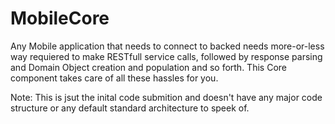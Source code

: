 # MobileCore
Any Mobile application that needs to connect to backed needs more-or-less way requiered to make RESTfull service calls, followed by response parsing and Domain Object creation and population and so forth. This Core component takes care of all these hassles for you.

Note: This is jsut the inital code submition and doesn't have any major code structure or any default standard architecture to speek of.
